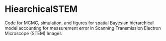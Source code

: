 # HiearchicalSTEM
Code for MCMC, simulation, and figures for spatial Bayesian hierarchical model accounting for measurement error in Scanning Transmission Electron Microscope (STEM) Images
